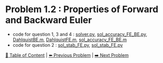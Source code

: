 # Problem 1.2 : Properties of Forward and Backward Euler

- code for question 1, 3 and 4 : [solver.py](./solver.py), [sol_accuracy_FE_BE.py](./sol_accuracy_FE_BE.py), [DahlquistBE.m](./DahlquistBE.m), [DahlquistFE.m](./DahlquistFE.m), [sol_accuracy_FE_BE.m](./sol_accuracy_FE_BE.m)
- code for question 2 : [sol_stab_FE.py](./sol_stab_FE.py), [sol_stab_FE.py](./sol_stab_FE.py)

[:book: Table of Content](../README.md) | [:arrow_left: Previous Problem](../prob1.1/README.md) | [:arrow_right: Next Problem](../prob1.3/README.md)